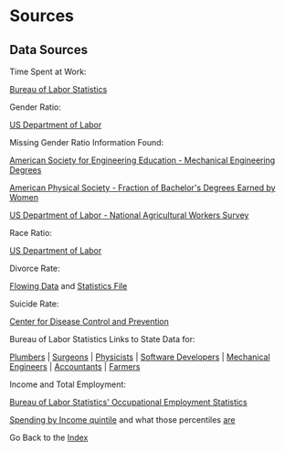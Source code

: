 # Sources

## Data Sources

Time Spent at Work:

[Bureau of Labor Statistics](https://www.bls.gov/tus/tables/a4_1115.pdf) 

Gender Ratio:

[US Department of Labor](https://www.dol.gov/wb/stats/occ_gender_share_em_1020_txt.htm)

Missing Gender Ratio Information Found:

[American Society for Engineering Education - Mechanical Engineering Degrees](https://www.asee.org/papers-and-publications/publications/college-profiles/15EngineeringbytheNumbersPart1.pdf)

[American Physical Society - Fraction of Bachelor's Degrees Earned by Women](https://www.aps.org/programs/education/statistics/womenstem.cfm)

[US Department of Labor - National Agricultural Workers Survey](https://www.doleta.gov/agworker/report/ch1.cfm)

Race Ratio:

[US Department of Labor](https://www.bls.gov/cps/cpsaat11.htm)

Divorce Rate:

[Flowing Data](http://flowingdata.com/2017/07/25/divorce-and-occupation) and [Statistics File](https://docs.google.com/spreadsheets/d/1-JVVCiuXBZEpU6_5HsZLYyblVClpEW0ucYBafkNbaYI/pubhtml)

Suicide Rate:

[Center for Disease Control and Prevention](https://www.cdc.gov/mmwr/volumes/65/wr/pdfs/mm6525.pdf)

Bureau of Labor Statistics Links to State Data for:

[Plumbers](https://www.bls.gov/oes/current/oes472152.htm) | [Surgeons](https://www.bls.gov/oes/current/oes291067.htm) | [Physicists](https://www.bls.gov/oes/current/oes192012.htm) | [Software Developers](https://www.bls.gov/oes/current/oes151132.htm) | [Mechanical Engineers](https://www.bls.gov/oes/current/oes172141.htm) | [Accountants](https://www.bls.gov/oes/current/oes132011.htm) | [Farmers](https://www.bls.gov/oes/current/oes452093.htm)

Income and Total Employment:

[Bureau of Labor Statistics' Occupational Employment Statistics](https://www.bls.gov/oes/)

[Spending by Income quintile](https://www.bls.gov/opub/btn/volume-6/use-with-caution-interpreting-consumer-expenditure-income-group-data.htm) and what those percentiles [are](https://www.bls.gov/opub/btn/volume-6/use-with-caution-interpreting-consumer-expenditure-income-group-data.htm) 


Go Back to the [Index](./index.md)
